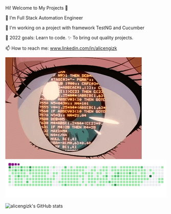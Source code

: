 Hi!  Welcome to My Projects 👋

🔭 I’m Full Stack Automation Engineer

🌱 I'm working on a project with framework TestNG and Cucumber

💪 2022 goals: Learn to code. ✨ To bring out quality projects.

📫 How to reach me: www.linkedin.com/in/alicengizk

<img src="https://github.com/alicengizk/alicengizk/raw/main/tumblr_6f3cdcacd367af92338a938c1eef19d7_92019713_500.webp" width="auto">

<img src="https://github.com/alicengizk/alicengizk/raw/main/github-contribution-grid-snake.gif" width="auto">

![alicengizk's GitHub stats](https://github-readme-stats.vercel.app/api?username=alicengizk&show_icons=true&theme=dark)
